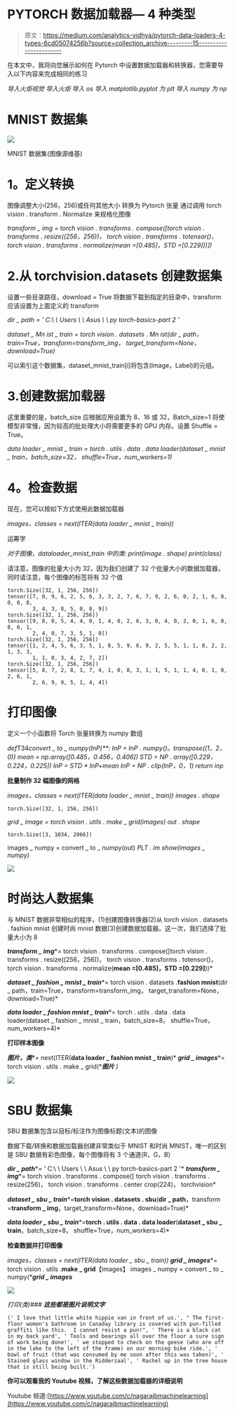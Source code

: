 # PYTORCH 数据加载器— 4 种类型

> 原文：<https://medium.com/analytics-vidhya/pytorch-data-loaders-4-types-6cd05074256b?source=collection_archive---------15----------------------->

在本文中，我将向您展示如何在 Pytorch 中设置数据加载器和转换器，您需要导入以下内容来完成相同的练习

*导入火炬视觉
导入火炬
导入 os
导入 matplotlib.pyplot 为 plt
导入 numpy 为 np*

# MNIST 数据集

![](img/e7620493a3de60425cfd89c7d99be1f0.png)

MNIST 数据集(图像源维基)

# **1。定义转换**

图像调整大小(256，256)或任何其他大小
转换为 Pytorch 张量
通过调用 torch vision . transform . Normalize 来规格化图像

*transform _ img = torch vision . transforms . compose([torch vision . transforms . resize((256，256))，
torch vision . transforms . totensor()，
torch vision . transforms . normalize(mean =[0.485]，STD =[0.229]))])*

# 2.从 torchvision.datasets 创建数据集

设置一些目录路径，download = True 将数据下载到指定的目录中，transform 应该设置为上面定义的 transform

*dir _ path = ' C:\ \ Users \ \ Asus \ \ py torch-basics-part 2 '*

*dataset _ Mn ist _ train = torch vision . datasets . Mn ist(dir _ path，train=True，transform=transform_img，
target_transform=None，download=True)*

可以索引这个数据集，dataset_mnist_train[i]将包含(Image，Label)的元组。

# 3.创建数据加载器

这里重要的是，batch_size 应根据应用设置为 8、16 或 32，Batch_size=1 将使模型非常慢，因为较高的批处理大小将需要更多的 GPU 内存。设置 Shuffle = True。

*data loader _ mnist _ train = torch . utils . data . data loader(dataset _ mnist _ train，batch_size=32，
shuffle=True，num_workers=1)*

# **4。检查数据**

现在，您可以按如下方式使用此数据加载器

*images，classes = next(ITER(data loader _ mnist _ train))*

运筹学

*对于图像，dataloader_mnist_train 中的类:
print(image . shape)
print(class)*

请注意，图像的批量大小为 32，因为我们创建了 32 个批量大小的数据加载器，同时请注意，每个图像的标签将有 32 个值

```
torch.Size([32, 1, 256, 256])
tensor([7, 0, 9, 6, 2, 5, 6, 3, 3, 2, 7, 6, 7, 9, 2, 6, 0, 2, 1, 6, 8, 0, 0, 8,
        3, 4, 3, 8, 5, 0, 8, 9])
torch.Size([32, 1, 256, 256])
tensor([9, 8, 0, 5, 4, 4, 0, 1, 4, 0, 2, 6, 3, 0, 4, 0, 2, 0, 1, 6, 0, 8, 6, 1,
        2, 4, 0, 7, 3, 5, 1, 0])
torch.Size([32, 1, 256, 256])
tensor([1, 2, 4, 5, 6, 3, 5, 1, 8, 5, 9, 6, 9, 2, 5, 5, 1, 1, 8, 2, 2, 1, 3, 3,
        1, 1, 0, 3, 4, 2, 7, 2])
torch.Size([32, 1, 256, 256])
tensor([5, 8, 7, 2, 8, 1, 7, 4, 1, 0, 8, 3, 1, 1, 5, 1, 1, 4, 0, 1, 0, 2, 6, 1,
        2, 6, 9, 9, 5, 1, 4, 4])
```

# **打印图像**

定义一个小函数将 Torch 张量转换为 numpy 数组

*def*T34*convert _ to _ numpy(InP)**:
InP = InP . numpy()。transpose((1，2，0))
mean = np.array([0.485，0.456，0.406])
STD = NP . array([0.229，0.224，0.225])
InP = STD * InP+mean
InP = NP . clip(InP，0，1)
return inp*

**批量制作 32 幅图像的网格**

*images，classes = next(ITER(data loader _ mnist _ train))
images . shape*

```
torch.Size([32, 1, 256, 256])
```

*grid _ image = torch vision . utils . make _ grid(images)
out . shape*

```
torch.Size([3, 1034, 2066])
```

images _ numpy = convert _ to _ numpy(out) *PLT . im show(images _ numpy)*

![](img/21b451d85657867910fe97ade215c2db.png)

# **时尚达人数据集**

与 MNIST 数据非常相似的程序，(1)创建图像转换器(2)从 torch vision . datasets . fashion mnist 创建时尚 mnist 数据(3)创建数据加载器。这一次，我们选择了批量大小为 8

***transform _ img****= torch vision . transforms . compose([torch vision . transforms . resize((256，256))，
torch vision . transforms . totensor()，
torch vision . transforms . normalize(****mean =[0.485]，STD =[0.229]****))*

***dataset _ fashion _ mnist _ train****= torch vision . datasets .****fashion mnist****(dir _ path，train=True，transform=transform_img，
target_transform=None，download=True)*

***data loader _ fashion mnist _ train****= torch . utils . data . data loader(dataset _ fashion _ mnist _ train，batch_size=8，
shuffle=True，num_workers=4)*

**打印样本图像**

***图片，类****= next(ITER(****data loader _ fashion mnist _ train****)* ***grid _ images****= torch vision . utils . make _ grid(****图片*** *)* 

![](img/eecad2137e51e965aca8ebe6bf00de1a.png)

# **SBU 数据集**

SBU 数据集包含以目标/标注作为图像标题(文本)的图像

数据下载/转换和数据加载器创建非常类似于 MNIST 和时尚 MNIST，唯一的区别是 SBU 数据有彩色图像，每个图像将有 3 个通道(R，G，B)

***dir _ path****= ' C:\ \ Users \ \ Asus \ \ py torch-basics-part 2 '* ***transform _ img****= torch vision . transforms . compose([
torch vision . transforms . resize(256)，
torch vision . transforms . center crop(224)，
torchvision*

***dataset _ sbu _ train****=****torch vision . datasets . sbu****(****dir _ path****，transform =****transform _ img****，target_transform=None，download=True)*

***data loader _ sbu _ train****=****torch . utils . data . data loader****(****dataset _ sbu _ train****，batch_size=8，
shuffle=True，num_workers=4)*

**检查数据并打印图像**

*images，classes = next(ITER(data loader _ sbu _ train))* ***grid _ images****= torch vision . utils .****make _ grid****【images】
images _ numpy = convert _ to _ numpy(****grid _ images***

![](img/94987ca05961a63ecadeb2cf4cca6665.png)

*打印(类)###* ***这些都是图片说明文字***

```
(' I love that little white hippie van in front of us.', " The first-floor women's bathroom in Canaday library is covered with pun-filled graffiti like this.  I cannot resist a pun!", ' There is a black cat in my back yard', ' Tools and bearings all over the floor a sure sign of work being done!', ' we stopped to check on the geese (who are off in the lake to the left of the frame) on our morning bike ride.', ' bowl of fruit (that was consumed by me soon after this was taken)', ' Stained glass window in the Ridderzaal', ' Rachel up in the tree house that is still being built.')
```

**你可以观看我的 Youtube 视频，了解这些数据加载器的详细说明**

Youtube 频道:[https://www.youtube.com/c/nagarajbmachinelearning](https://www.youtube.com/c/nagarajbmachinelearning)